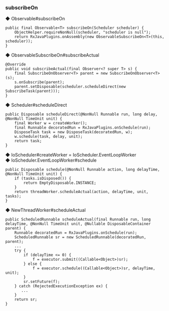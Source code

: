 ### subscribeOn  
◆ Observable#subscribeOn  
```
public final Observable<T> subscribeOn(Scheduler scheduler) {
    ObjectHelper.requireNonNull(scheduler, "scheduler is null");
    return RxJavaPlugins.onAssembly(new ObservableSubscribeOn<T>(this, scheduler));
}
```  
◆ ObservableSubscribeOn#subscribeActual  
```
@Override
public void subscribeActual(final Observer<? super T> s) {
    final SubscribeOnObserver<T> parent = new SubscribeOnObserver<T>(s);
    s.onSubscribe(parent);
    parent.setDisposable(scheduler.scheduleDirect(new SubscribeTask(parent)));
}
```
◆ Scheduler#scheduleDirect  
```
public Disposable scheduleDirect(@NonNull Runnable run, long delay, @NonNull TimeUnit unit) {
    final Worker w = createWorker();
    final Runnable decoratedRun = RxJavaPlugins.onSchedule(run);
    DisposeTask task = new DisposeTask(decoratedRun, w);
    w.schedule(task, delay, unit);
    return task;
}
```
◆ IoScheduler#createWorker = IoScheduler.EventLoopWorker  
◆ IoScheduler.EventLoopWorker#schedule  
```
public Disposable schedule(@NonNull Runnable action, long delayTime, @NonNull TimeUnit unit) {
    if (tasks.isDisposed()) {
        return EmptyDisposable.INSTANCE;
    }
    return threadWorker.scheduleActual(action, delayTime, unit, tasks);
}
```
◆ NewThreadWorker#scheduleActual  
```
public ScheduledRunnable scheduleActual(final Runnable run, long delayTime, @NonNull TimeUnit unit, @Nullable DisposableContainer parent) {
    Runnable decoratedRun = RxJavaPlugins.onSchedule(run);
    ScheduledRunnable sr = new ScheduledRunnable(decoratedRun, parent);
    ...
    try {
        if (delayTime <= 0) {
            f = executor.submit((Callable<Object>)sr);
        } else {
            f = executor.schedule((Callable<Object>)sr, delayTime, unit);
        }
        sr.setFuture(f);
    } catch (RejectedExecutionException ex) {
       ...
    }
    return sr;
}
```


